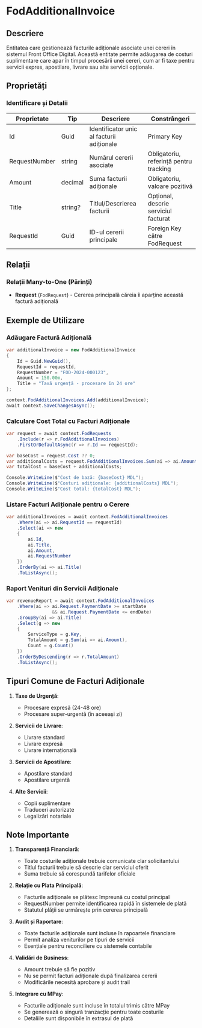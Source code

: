 # FodAdditionalInvoice

## Descriere

Entitatea care gestionează facturile adiționale asociate unei cereri în sistemul Front Office Digital. Această entitate permite adăugarea de costuri suplimentare care apar în timpul procesării unei cereri, cum ar fi taxe pentru servicii expres, apostilare, livrare sau alte servicii opționale.

## Proprietăți

### Identificare și Detalii

| Proprietate | Tip | Descriere | Constrângeri |
|------------|-----|-----------|-------------|
| Id | Guid | Identificator unic al facturii adiționale | Primary Key |
| RequestNumber | string | Numărul cererii asociate | Obligatoriu, referință pentru tracking |
| Amount | decimal | Suma facturii adiționale | Obligatoriu, valoare pozitivă |
| Title | string? | Titlul/Descrierea facturii | Opțional, descrie serviciul facturat |
| RequestId | Guid | ID-ul cererii principale | Foreign Key către FodRequest |

## Relații

### Relații Many-to-One (Părinți)
- **Request** (`FodRequest`) - Cererea principală căreia îi aparține această factură adițională

## Exemple de Utilizare

### Adăugare Factură Adițională
```csharp
var additionalInvoice = new FodAdditionalInvoice
{
    Id = Guid.NewGuid(),
    RequestId = requestId,
    RequestNumber = "FOD-2024-000123",
    Amount = 150.00m,
    Title = "Taxă urgență - procesare în 24 ore"
};

context.FodAdditionalInvoices.Add(additionalInvoice);
await context.SaveChangesAsync();
```

### Calculare Cost Total cu Facturi Adiționale
```csharp
var request = await context.FodRequests
    .Include(r => r.FodAdditionalInvoices)
    .FirstOrDefaultAsync(r => r.Id == requestId);

var baseCost = request.Cost ?? 0;
var additionalCosts = request.FodAdditionalInvoices.Sum(ai => ai.Amount);
var totalCost = baseCost + additionalCosts;

Console.WriteLine($"Cost de bază: {baseCost} MDL");
Console.WriteLine($"Costuri adiționale: {additionalCosts} MDL");
Console.WriteLine($"Cost total: {totalCost} MDL");
```

### Listare Facturi Adiționale pentru o Cerere
```csharp
var additionalInvoices = await context.FodAdditionalInvoices
    .Where(ai => ai.RequestId == requestId)
    .Select(ai => new
    {
        ai.Id,
        ai.Title,
        ai.Amount,
        ai.RequestNumber
    })
    .OrderBy(ai => ai.Title)
    .ToListAsync();
```

### Raport Venituri din Servicii Adiționale
```csharp
var revenueReport = await context.FodAdditionalInvoices
    .Where(ai => ai.Request.PaymentDate >= startDate 
                 && ai.Request.PaymentDate <= endDate)
    .GroupBy(ai => ai.Title)
    .Select(g => new
    {
        ServiceType = g.Key,
        TotalAmount = g.Sum(ai => ai.Amount),
        Count = g.Count()
    })
    .OrderByDescending(r => r.TotalAmount)
    .ToListAsync();
```

## Tipuri Comune de Facturi Adiționale

1. **Taxe de Urgență**:
   - Procesare expresă (24-48 ore)
   - Procesare super-urgentă (în aceeași zi)

2. **Servicii de Livrare**:
   - Livrare standard
   - Livrare expresă
   - Livrare internațională

3. **Servicii de Apostilare**:
   - Apostilare standard
   - Apostilare urgentă

4. **Alte Servicii**:
   - Copii suplimentare
   - Traduceri autorizate
   - Legalizări notariale

## Note Importante

1. **Transparență Financiară**:
   - Toate costurile adiționale trebuie comunicate clar solicitantului
   - Titlul facturii trebuie să descrie clar serviciul oferit
   - Suma trebuie să corespundă tarifelor oficiale

2. **Relație cu Plata Principală**:
   - Facturile adiționale se plătesc împreună cu costul principal
   - RequestNumber permite identificarea rapidă în sistemele de plată
   - Statutul plății se urmărește prin cererea principală

3. **Audit și Raportare**:
   - Toate facturile adiționale sunt incluse în rapoartele financiare
   - Permit analiza veniturilor pe tipuri de servicii
   - Esențiale pentru reconciliere cu sistemele contabile

4. **Validări de Business**:
   - Amount trebuie să fie pozitiv
   - Nu se permit facturi adiționale după finalizarea cererii
   - Modificările necesită aprobare și audit trail

5. **Integrare cu MPay**:
   - Facturile adiționale sunt incluse în totalul trimis către MPay
   - Se generează o singură tranzacție pentru toate costurile
   - Detaliile sunt disponibile în extrasul de plată


